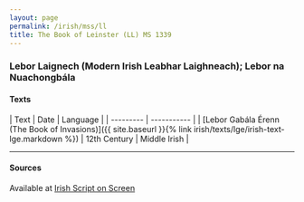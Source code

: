 ```yaml
---
layout: page
permalink: /irish/mss/ll
title: The Book of Leinster (LL) MS 1339
---
```

### Lebor Laignech (Modern Irish Leabhar Laighneach); Lebor na Nuachongbála

#### Texts

| Text | Date | Language |
| --------- | ----------- |
| [Lebor Gabála Érenn (The Book of Invasions)]({{ site.baseurl }}{% link irish/texts/lge/irish-text-lge.markdown %})  | 12th Century | Middle Irish |

---
#### Sources

Available at [Irish Script on Screen](https://www.isos.dias.ie/TCD/TCD_MS_1339.html)